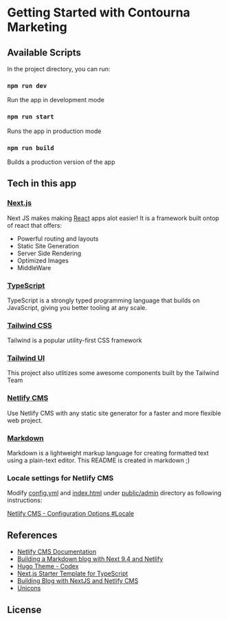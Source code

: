 # Getting Started with Contourna Marketing

## Available Scripts
In the project directory, you can run:

### `npm run dev`
Run the app in development mode
### `npm run start`
Runs the app in production mode
### `npm run build`
Builds a production version of the app

## Tech in this app


### [Next.js](https://nextjs.org/)
Next JS makes making [React](https://reactjs.org/) apps alot easier! It is a framework built ontop of react that offers:

- Powerful routing and layouts
- Static Site Generation
- Server Side Rendering
- Optimized Images
- MiddleWare

### [TypeScript](https://www.typescriptlang.org/)
TypeScript is a strongly typed programming language that builds on JavaScript, giving you better tooling at any scale.

### [Tailwind CSS](https://tailwindcss.com/)
Tailwind is a popular utility-first CSS framework

### [Tailwind UI](https://tailwindui.com/)
This project also utlitizes some awesome components built by the Tailwind Team

### [Netlify CMS](https://www.netlifycms.org/)
Use Netlify CMS with any static site generator for a faster and more flexible web project.

### [Markdown](https://www.markdownguide.org/)
Markdown is a lightweight markup language for creating formatted text using a plain-text editor. This README is created in markdown ;)


### Locale settings for Netlify CMS

Modify [config.yml](/public/admin/config.yml) and
[index.html](/public/admin/index.html) under [public/admin](/public/admin/) directory
as following instructions:

[Netlify CMS - Configuration Options #Locale](https://www.netlifycms.org/docs/configuration-options/#locale)

## References

- [Netlify CMS Documentation](https://www.netlifycms.org/docs/intro/)
- [Building a Markdown blog with Next 9.4 and Netlify](https://www.netlify.com/blog/2020/05/04/building-a-markdown-blog-with-next-9.4-and-netlify/)
- [Hugo Theme - Codex](https://github.com/jakewies/hugo-theme-codex)
- [Next.js Starter Template for TypeScript](https://github.com/vercel/next-learn-starter/tree/master/typescript-final)
- [Building Blog with NextJS and Netlify CMS](https://dev.to/mefaba/building-blog-with-nextjs-and-netlify-cms-fom)
- [Unicons](https://github.com/Iconscout/unicons)

## License
